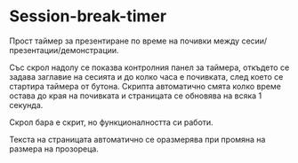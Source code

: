 # Session-break-timer

Прост таймер за презентиране по време на почивки между сесии/презентации/демонстрации. 

Със скрол надолу се показва контролния панел за таймера, откъдето се задава заглавие на сесията и до колко часа е почивката, след което се стартира таймера от бутона. Скрипта автоматично смята колко време остава до края на почивката и страницата се обновява на всяка 1 секунда.

Скрол бара е скрит, но функционалността си работи.

Текста на страницата автоматично се оразмерява при промяна на размера на прозореца.
